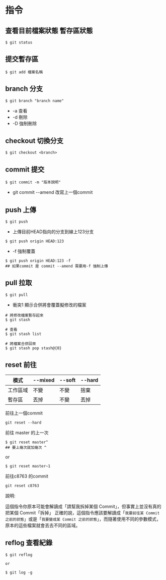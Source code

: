 # 指令

## **查看目前檔案狀態 暫存區狀態**
```
$ git status
```
## **提交暫存區**
```
$ git add 檔案名稱
```
## **branch 分支**
```
$ git branch "branch name"
```
* -a 查看
* -d 刪除
* -D 強制刪除

## **checkout 切換分支**
```
$ git checkout <branch>
```

## **commit 提交**
```
$ git commit -m "版本說明"
```
 * git commit --amend 改寫上一個commit
## **push 上傳**
```
$ git push
```
* 上傳目前HEAD指向的分支到線上123分支
```
$ git push origin HEAD:123
```
* -f 強制覆蓋
```
$ git push origin HEAD:123 -f 
## 如果commit 是 commit --amend 需要用-f 強制上傳
```

## **pull 拉取**
```
$ git pull
```
* 衝突1 顯示合併將會覆蓋擬修改的檔案
```
# 將修改檔案暫存起來
$ git stash

# 查看 
$ git stash list

# 將檔案合併回來
$ git stash pop stash@{0}
```

## **reset 前往**

 模式 | --mixed | --soft | --hard 
---|---|---|---
工作區域|不變|不變|捨棄
暫存區|丟掉|不變|丟掉

前往上一個commit
```
git reset --hard
```

前往 master 的上一次
```
$ git reset master^
## 要上幾次就加幾次 ^
```
or 
```
$ git reset master~1
```

前往c8763 的commit
```
git reset c8763
```
說明:

這個指令你原本可能會解讀成「請幫我拆掉某個 Commit」，但事實上並沒有真的把某個 Commit「拆掉」
正確的說，這個指令應該要解讀成「`我要前往某 Commit 之前的狀態`」或是「`我要變成某 Commit 之前的狀態`」，而隨著使用不同的參數模式，原本的這些檔案就會丟去不同的區域。

## **reflog 查看紀錄**
```
$ git reflog

or 

$ git log -g
```
